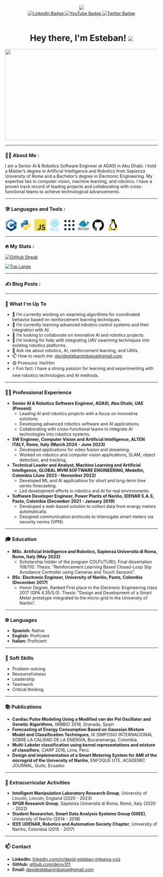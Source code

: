 <div id="header" align="center">
  <img src="https://media.giphy.com/media/M9gbBd9nbDrOTu1Mqx/giphy.gif" width="100"/>
</div>

<div id="badges" align="center">
  <a href="https://www.linkedin.com/in/david-esteban-imbajoa-ruiz">
    <img src="https://img.shields.io/badge/LinkedIn-blue?style=for-the-badge&logo=linkedin&logoColor=white" alt="LinkedIn Badge"/>
  </a>
  <a href="https://www.youtube.com/your-youtube-channel">
    <img src="https://img.shields.io/badge/YouTube-red?style=for-the-badge&logo=youtube&logoColor=white" alt="YouTube Badge"/>
  </a>
  <a href="https://twitter.com/your-twitter-handle">
    <img src="https://img.shields.io/badge/Twitter-blue?style=for-the-badge&logo=twitter&logoColor=white" alt="Twitter Badge"/>
  </a>
</div>

<img src="https://komarev.com/ghpvc/?username=deivy311&style=flat-square&color=blue" alt=""/>

<h1 align="center">
  Hey there, I'm Esteban!
  <img src="https://media.giphy.com/media/hvRJCLFzcasrR4ia7z/giphy.gif" width="30px"/>
</h1>

<div align="center">
  <img src="https://media.giphy.com/media/dWesBcTLavkZuG35MI/giphy.gif" width="600" height="300"/>
</div>

---

### :man_technologist: About Me :

I am a Senior AI & Robotics Software Engineer at ADASI in Abu Dhabi. I hold a Master’s degree in Artificial Intelligence and Robotics from Sapienza University of Rome and a Bachelor’s degree in Electronic Engineering. My expertise lies in computer vision, machine learning, and robotics. I have a proven track record of leading projects and collaborating with cross-functional teams to achieve technological advancements.

---

### :hammer_and_wrench: Languages and Tools :

<div>
  <img src="https://github.com/devicons/devicon/blob/master/icons/cplusplus/cplusplus-original.svg" title="C++" alt="C++" width="40" height="40"/>&nbsp;
  <img src="https://github.com/devicons/devicon/blob/master/icons/python/python-original.svg" title="Python" alt="Python" width="40" height="40"/>&nbsp;
  <img src="https://github.com/devicons/devicon/blob/master/icons/javascript/javascript-original.svg" title="JavaScript" alt="JavaScript" width="40" height="40"/>&nbsp;
  <img src="https://github.com/devicons/devicon/blob/master/icons/react/react-original-wordmark.svg" title="React" alt="React" width="40" height="40"/>&nbsp;
  <img src="https://github.com/devicons/devicon/blob/master/icons/ros/ros-original.svg" title="ROS" alt="ROS" width="40" height="40"/>&nbsp;
  <img src="https://github.com/devicons/devicon/blob/master/icons/docker/docker-original-wordmark.svg" title="Docker" alt="Docker" width="40" height="40"/>&nbsp;
  <img src="https://github.com/devicons/devicon/blob/master/icons/github/github-original.svg" title="GitHub" alt="GitHub" width="40" height="40"/>&nbsp;
  <img src="https://github.com/devicons/devicon/blob/master/icons/linux/linux-original.svg" title="Linux" alt="Linux" width="40" height="40"/>&nbsp;
</div>

---

### :fire: My Stats :

[![GitHub Streak](http://github-readme-streak-stats.herokuapp.com?user=deivy311&theme=dark&background=000000)](https://git.io/streak-stats)

[![Top Langs](https://github-readme-stats.vercel.app/api/top-langs/?username=deivy311&layout=compact&theme=vision-friendly-dark)](https://github.com/anuraghazra/github-readme-stats)

---

### :writing_hand: Blog Posts :

<!-- BLOG-POST-LIST:START -->
<!-- BLOG-POST-LIST:END -->

---

### :telescope: What I'm Up To

- 🔭 I’m currently working on swarming algorithms for coordinated behavior based on reinforcement learning techniques.
- 🌱 I’m currently learning advanced robotics control systems and their integration with AI.
- 👯 I’m looking to collaborate on innovative AI and robotics projects.
- 🤔 I’m looking for help with integrating UAV swarming techniques into existing robotics platforms.
- 💬 Ask me about robotics, AI, reinforcement learning, and UAVs.
- 📫 How to reach me: [davidestebanimbajoa@gmail.com](mailto:davidestebanimbajoa@gmail.com)
- 😄 Pronouns: He/Him
- ⚡ Fun fact: I have a strong passion for learning and experimenting with new robotics technologies and AI methods.

---

### :man_technologist: Professional Experience

- **Senior AI & Robotics Software Engineer, ADASI, Abu Dhabi, UAE (Present)**
  - Leading AI and robotics projects with a focus on innovative solutions.
  - Developing advanced robotics software and AI applications.
  - Collaborating with cross-functional teams to integrate AI technologies into robotics systems.
- **SW Engineer, Computer Vision and Artificial Intelligence, ALTEN ITALY, Rome, Italy (March 2024 - June 2023)**
  - Developed applications for video fusion and streaming.
  - Worked on robotics and computer vision applications, SLAM, object detection, and tracking.
- **Technical Leader and Analyst, Machine Learning and Artificial Intelligence, GLOBAL MVM SOFTWARE ENGINEERING, Medellín, Colombia (June 2023 - November 2022)**
  - Developed ML and AI applications for short and long-term time series forecasting.
  - Led development efforts in robotics and AI for real environments.
- **Software Developer Engineer, Power Plants of Nariño, IDENAR S.A.S, Pasto, Colombia (December 2021 - January 2019)**
  - Developed a web-based solution to collect data from energy meters automatically.
  - Designed communication protocols to interrogate smart meters via security norms (VPN).

---

### :mortar_board: Education

- **MSc. Artificial Intelligence and Robotics, Sapienza Università di Roma, Rome, Italy (May 2022)**
  - Scholarship holder of the program COLFUTURO, Final dissertation 108/110. Thesis: ”Reinforcement Learning Based Closed-Loop Slip Avoidance Controller using Cameras and Touch Sensors”.
- **BSc. Electronic Engineer, University of Nariño, Pasto, Colombia (December 2017)**
  - Honor Degree, Ranked First place in the Electronic Engineering class 2017 (GPA 4.35/5.0). Thesis: ”Design and Development of a Smart Meter prototype integrated to the micro-grid in the University of Nariño”.

---

### :globe_with_meridians: Languages

- **Spanish:** Native
- **English:** Proficient
- **Italian:** Proficient

---

### :raised_hands: Soft Skills

- Problem-solving
- Resourcefulness
- Leadership
- Teamwork
- Critical thinking

---

### :books: Publications

- **Cardiac Pulse Modeling Using a Modified van der Pol Oscillator and Genetic Algorithms**, IWBBIO 2018, Granada, Spain
- **Forecasting of Energy Consumption Based on Gaussian Mixture Model and Classification Techniques**, IX SIMPOSIO INTERNACIONAL SOBRE LA CALIDAD DE LA ENERGÍA, Bucaramanga, Colombia.
- **Multi-Labeler classification using kernel representations and mixture of classifiers**, CIARP 2016, Lima, Perú.
- **Design and implementation of a Smart Metering System for AMI of the microgrid of the University of Nariño**, ENFOQUE UTE. ACADEMIC JOURNAL, Quito, Ecuador.

---

### :busts_in_silhouette: Extracurricular Activities

- **Intelligent Manipulation Laboratory Research Group**, University of Lincoln, Lincoln, England (2020 - 2023)
- **SPQR Research Group**, Sapienza Università di Roma, Rome, Italy (2020 - 2022)
- **Student Researcher, Smart Data Analysis Systems Group (GIIEE)**, University of Nariño (2014 - 2018)
- **IEEE UDENAR, Robotics and Automation Society Chapter**, University of Nariño, Colombia (2015 - 2017)

---

### :mailbox: Contact

- **LinkedIn:** [linkedin.com/in/david-esteban-imbajoa-ruiz](https://www.linkedin.com/in/david-esteban-imbajoa-ruiz)
- **GitHub:** [github.com/deivy311](https://github.com/deivy311)
- **Email:** [davidestebanimbajoa@gmail.com](mailto:davidestebanimbajoa@gmail.com)
